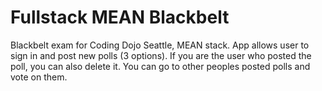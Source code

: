 
# Fullstack MEAN Blackbelt

Blackbelt exam for Coding Dojo Seattle, MEAN stack. App allows user to sign in and post new polls (3 options). If you are the user who posted the poll, you can also delete it. You can go to other peoples posted polls and vote on them.
